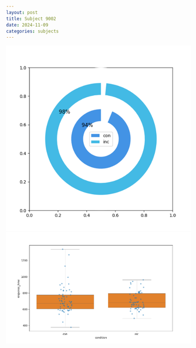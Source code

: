```yaml
---
layout: post
title: Subject 9002
date: 2024-11-09
categories: subjects
---
```


![](data/9002/run-1/9002_accuracy_by_condition.png)
![](data/9002/run-1/9002_rt.png)
